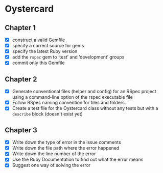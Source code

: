 # Oystercard

## Chapter 1
- [x] construct a valid Gemfile
- [x] specify a correct source for gems
- [x] specify the latest Ruby version
- [x] add the `rspec` gem to ‘test’ and ’development’ groups
- [x] commit only this Gemfile

## Chapter 2
- [x] Generate conventional files (helper and config) for an RSpec project using a command-line option of the rspec executable file
- [x] Follow RSpec naming convention for files and folders
- [x] Create a test file for the Oystercard class without any tests but with a `describe` block (doesn't exist yet)

## Chapter 3
- [x] Write down the type of error in the issue comments
- [x] Write down the file path where the error happened
- [x] Write down the line number of the error
- [x] Use the Ruby Documentation to find out what the error means
- [x] Suggest one way of solving the error
